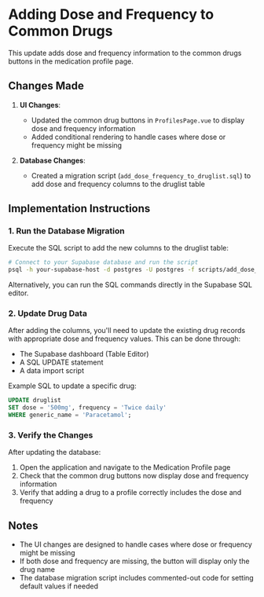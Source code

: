 # Adding Dose and Frequency to Common Drugs

This update adds dose and frequency information to the common drugs buttons in the medication profile page.

## Changes Made

1. **UI Changes**:
   - Updated the common drug buttons in `ProfilesPage.vue` to display dose and frequency information
   - Added conditional rendering to handle cases where dose or frequency might be missing

2. **Database Changes**:
   - Created a migration script (`add_dose_frequency_to_druglist.sql`) to add dose and frequency columns to the druglist table

## Implementation Instructions

### 1. Run the Database Migration

Execute the SQL script to add the new columns to the druglist table:

```bash
# Connect to your Supabase database and run the script
psql -h your-supabase-host -d postgres -U postgres -f scripts/add_dose_frequency_to_druglist.sql
```

Alternatively, you can run the SQL commands directly in the Supabase SQL editor.

### 2. Update Drug Data

After adding the columns, you'll need to update the existing drug records with appropriate dose and frequency values. This can be done through:

- The Supabase dashboard (Table Editor)
- A SQL UPDATE statement
- A data import script

Example SQL to update a specific drug:

```sql
UPDATE druglist 
SET dose = '500mg', frequency = 'Twice daily' 
WHERE generic_name = 'Paracetamol';
```

### 3. Verify the Changes

After updating the database:

1. Open the application and navigate to the Medication Profile page
2. Check that the common drug buttons now display dose and frequency information
3. Verify that adding a drug to a profile correctly includes the dose and frequency

## Notes

- The UI changes are designed to handle cases where dose or frequency might be missing
- If both dose and frequency are missing, the button will display only the drug name
- The database migration script includes commented-out code for setting default values if needed